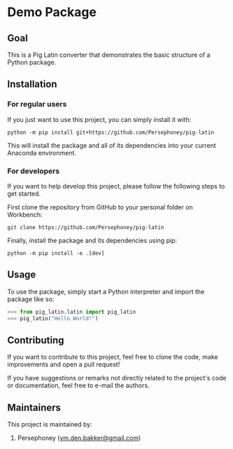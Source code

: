 # Demo Package

## Goal

This is a Pig Latin converter that demonstrates the basic structure of a Python package.

## Installation

### For regular users

If you just want to use this project, you can simply install it with:

```shell
python -m pip install git+https://github.com/Persephoney/pig-latin
```

This will install the package and all of its dependencies into your current Anaconda
environment.

### For developers

If you want to help develop this project, please follow the following steps to get
started.

First clone the repository from GitHub to your personal folder on Workbench:

```shell
git clone https://github.com/Persephoney/pig-latin
```

Finally, install the package and its dependencies using pip:

```shell
python -m pip install -e .[dev]
```

## Usage

To use the package, simply start a Python interpreter and import the package like so:

```python
>>> from pig_latin.latin import pig_latin
>>> pig_latin("Hello World!")
```

## Contributing

If you want to contribute to this project, feel free to clone the code, make
improvements and open a pull request!

If you have suggestions or remarks not directly related to the project's code or
documentation, feel free to e-mail the authors.

## Maintainers

This project is maintained by:

1. Persephoney (ym.den.bakker@gmail.com)
